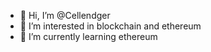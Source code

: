 - 👋 Hi, I’m @Cellendger
- 👀 I’m interested in blockchain and ethereum
- 🌱 I’m currently learning ethereum

<!---
Cellendger/Cellendger is a ✨ special ✨ repository because its `README.md` (this file) appears on your GitHub profile.
You can click the Preview link to take a look at your changes.
--->
